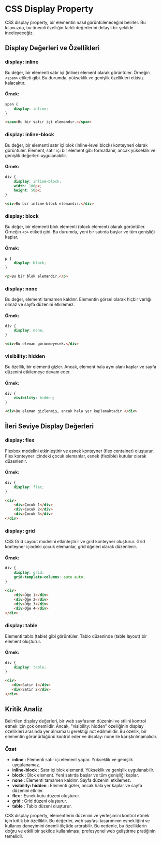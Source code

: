 # CSS Display Property

CSS display property, bir elementin nasıl görüntüleneceğini belirler. Bu kılavuzda, bu önemli özelliğin farklı değerlerini detaylı bir şekilde inceleyeceğiz. 

## Display Değerleri ve Özellikleri

### display: inline

Bu değer, bir elementi satır içi (inline) element olarak görüntüler. Örneğin `<span>` etiketi gibi. Bu durumda, yükseklik ve genişlik özellikleri etkisiz kalacaktır. 

#### Örnek:

```css
span {
    display: inline;
}
```
```html
<span>Bu bir satır içi elemandır.</span>
```
### display: inline-block

Bu değer, bir elementi satır içi blok (inline-level block) konteyneri olarak görüntüler. Element, satır içi bir element gibi formatlanır, ancak yükseklik ve genişlik değerleri uygulanabilir.

#### Örnek:

```css
div {
    display: inline-block;
    width: 100px;
    height: 50px;
}
```

```html
<div>Bu bir inline-block elemandır.</div>
```

### display: block

Bu değer, bir elementi blok elementi (block element) olarak görüntüler. Örneğin `<p>` etiketi gibi. Bu durumda, yeni bir satırda başlar ve tüm genişliği kaplar.

#### Örnek:

```css
p {
    display: block;
}
```



```html
<p>Bu bir blok elemandır.</p>
```

### display: none

Bu değer, elementi tamamen kaldırır. Elementin görsel olarak hiçbir varlığı olmaz ve sayfa düzenini etkilemez.

#### Örnek:

```css
div {
    display: none;
}
```



```html
<div>Bu eleman görünmeyecek.</div>
```

### visibility: hidden

Bu özellik, bir elementi gizler. Ancak, element hala aynı alanı kaplar ve sayfa düzenini etkilemeye devam eder.

#### Örnek:

```css
div {
    visibility: hidden;
}
```

```html
<div>Bu eleman gizlenmiş, ancak hala yer kaplamaktadır.</div>
```

## İleri Seviye Display Değerleri

### display: flex

Flexbox modelini etkinleştirir ve esnek konteyner (flex container) oluşturur. Flex konteyner içindeki çocuk elemanlar, esnek (flexible) kutular olarak düzenlenir.

#### Örnek:

```css
div {
    display: flex;
}
```

```html
<div>
    <div>Çocuk 1</div>
    <div>Çocuk 2</div>
    <div>Çocuk 3</div>
</div>
```

### display: grid

CSS Grid Layout modelini etkinleştirir ve grid konteyner oluşturur. Grid konteyner içindeki çocuk elemanlar, grid öğeleri olarak düzenlenir.

#### Örnek:

```css
div {
    display: grid;
    grid-template-columns: auto auto;
}
```

```html
<div>
    <div>Öğe 1</div>
    <div>Öğe 2</div>
    <div>Öğe 3</div>
    <div>Öğe 4</div>
</div>
```

### display: table

Elementi tablo (table) gibi görüntüler. Tablo düzeninde (table layout) bir element oluşturur.

#### Örnek:

```css
div {
    display: table;
}
```

 ```html
<div>
    <div>Satır 1</div>
    <div>Satır 2</div>
</div>
```

## Kritik Analiz

Belirtilen display değerleri, bir web sayfasının düzenini ve stilini kontrol etmek için çok önemlidir. Ancak, "visibility: hidden" özelliğinin display özellikleri arasında yer almaması gerektiği not edilmelidir. Bu özellik, bir elementin görünürlüğünü kontrol eder ve display: none ile karıştırılmamalıdır.

### Özet

* **inline** : Elementi satır içi element yapar. Yükseklik ve genişlik uygulanamaz.
* **inline-block** : Satır içi blok elementi. Yükseklik ve genişlik uygulanabilir.
* **block** : Blok element. Yeni satırda başlar ve tüm genişliği kaplar.
* **none** : Elementi tamamen kaldırır. Sayfa düzenini etkilemez.
* **visibility: hidden** : Elementi gizler, ancak hala yer kaplar ve sayfa düzenini etkiler.
* **flex** : Esnek kutu düzeni oluşturur.
* **grid** : Grid düzeni oluşturur.
* **table** : Tablo düzeni oluşturur.

CSS display property, elementlerin düzenini ve yerleşimini kontrol etmek için kritik bir özelliktir. Bu değerler, web sayfası tasarımının esnekliğini ve kullanıcı deneyimini önemli ölçüde artırabilir. Bu nedenle, bu özelliklerin doğru ve etkili bir şekilde kullanılması, profesyonel web geliştirme pratiğinin temelidir.
